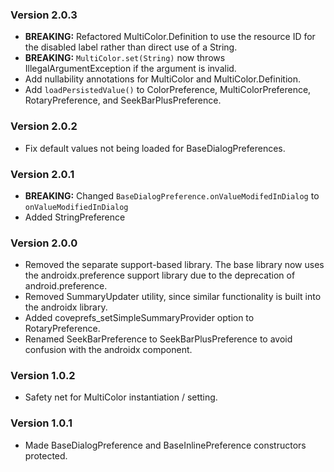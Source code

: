 ### Version 2.0.3
 * **BREAKING:** Refactored MultiColor.Definition to use the resource ID for the disabled label 
 rather than direct use of a String.
  * **BREAKING:** `MultiColor.set(String)` now throws IllegalArgumentException if the argument is invalid.
  * Add nullability annotations for MultiColor and MultiColor.Definition.
  * Add `loadPersistedValue()` to ColorPreference, MultiColorPreference, RotaryPreference, and SeekBarPlusPreference.

### Version 2.0.2
 * Fix default values not being loaded for BaseDialogPreferences.

### Version 2.0.1
 * **BREAKING:** Changed `BaseDialogPreference.onValueModifedInDialog` to `onValueModifiedInDialog`
 * Added StringPreference

### Version 2.0.0
 * Removed the separate support-based library. The base library now uses the androidx.preference support library due to the deprecation of android.preference.
 * Removed SummaryUpdater utility, since similar functionality is built into the androidx library.
 * Added coveprefs_setSimpleSummaryProvider option to RotaryPreference.
 * Renamed SeekBarPreference to SeekBarPlusPreference to avoid confusion with the androidx component.

### Version 1.0.2
 * Safety net for MultiColor instantiation / setting.
 
### Version 1.0.1
  * Made BaseDialogPreference and BaseInlinePreference constructors protected.